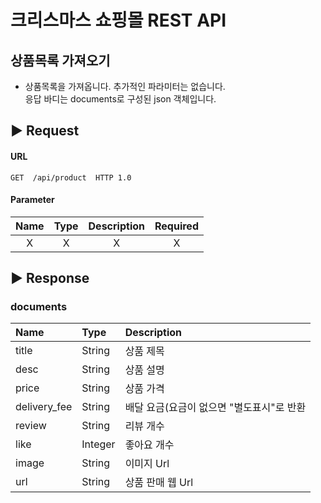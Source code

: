# 크리스마스 쇼핑몰 REST API

## 상품목록 가져오기
- 상품목록을 가져옵니다. 추가적인 파라미터는 없습니다.<br>
응답 바디는 documents로 구성된 json 객체입니다.
## ▶ Request

#### URL

```
GET  /api/product  HTTP 1.0
```

#### Parameter

| Name | Type | Description | Required |
| :----: | :----: | :-----------: | :--------: |
|  X  |  X  |      X      |    X    |

## ▶ Response
### documents

|     Name     |  Type  | Description              |
|:------------|:------|:-------------------------|
|    title     | String | 상품 제목                    |
|     desc     | String | 상품 설명                    |
|    price     | String | 상품 가격                    |
| delivery_fee | String | 배달 요금(요금이 없으면 "별도표시"로 반환 |
|    review    | String | 리뷰 개수                    |
|     like     | Integer | 좋아요 개수                   |
|    image     | String | 이미지 Url                  |
|     url      | String | 상품 판매 웹 Url              |
